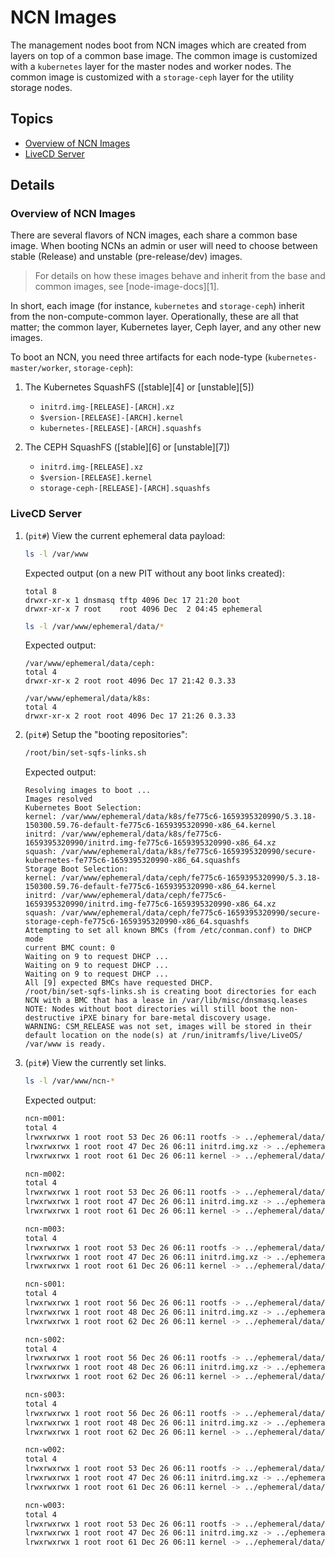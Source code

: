 # NCN Images

The management nodes boot from NCN images which are created from layers on top of a common base image.
The common image is customized with a `kubernetes` layer for the master nodes and worker nodes.
The common image is customized with a `storage-ceph` layer for the utility storage nodes.

## Topics

* [Overview of NCN Images](#overview-of-ncn-images)
* [LiveCD Server](#livecd-server)

## Details

### Overview of NCN Images

There are several flavors of NCN images, each share a common base image. When booting NCNs an admin or user will need to choose between
stable (Release) and unstable (pre-release/dev) images.

> For details on how these images behave and inherit from the base and common images, see [node-image-docs][1].

In short, each image (for instance, `kubernetes` and `storage-ceph`) inherit from the non-compute-common layer. Operationally, these are all
that matter; the common layer, Kubernetes layer, Ceph layer, and any other new images.

To boot an NCN, you need three artifacts for each node-type (`kubernetes-master/worker`, `storage-ceph`):

1. The Kubernetes SquashFS ([stable][4] or [unstable][5])

   * `initrd.img-[RELEASE]-[ARCH].xz`
   * `$version-[RELEASE]-[ARCH].kernel`
   * `kubernetes-[RELEASE]-[ARCH].squashfs`

1. The CEPH SquashFS ([stable][6] or [unstable][7])

   * `initrd.img-[RELEASE].xz`
   * `$version-[RELEASE].kernel`
   * `storage-ceph-[RELEASE]-[ARCH].squashfs`

### LiveCD Server

1. (`pit#`) View the current ephemeral data payload:

   ```bash
   ls -l /var/www
   ```

   Expected output (on a new PIT without any boot links created):

   ```text
   total 8
   drwxr-xr-x 1 dnsmasq tftp 4096 Dec 17 21:20 boot
   drwxr-xr-x 7 root    root 4096 Dec  2 04:45 ephemeral
   ```

   ```bash
   ls -l /var/www/ephemeral/data/*
   ```

   Expected output:

   ```text
   /var/www/ephemeral/data/ceph:
   total 4
   drwxr-xr-x 2 root root 4096 Dec 17 21:42 0.3.33

   /var/www/ephemeral/data/k8s:
   total 4
   drwxr-xr-x 2 root root 4096 Dec 17 21:26 0.3.33
   ```

1. (`pit#`) Setup the "booting repositories":

   ```bash
   /root/bin/set-sqfs-links.sh
   ```

   Expected output:

   ```text
   Resolving images to boot ...
   Images resolved
   Kubernetes Boot Selection:
   kernel: /var/www/ephemeral/data/k8s/fe775c6-1659395320990/5.3.18-150300.59.76-default-fe775c6-1659395320990-x86_64.kernel
   initrd: /var/www/ephemeral/data/k8s/fe775c6-1659395320990/initrd.img-fe775c6-1659395320990-x86_64.xz
   squash: /var/www/ephemeral/data/k8s/fe775c6-1659395320990/secure-kubernetes-fe775c6-1659395320990-x86_64.squashfs
   Storage Boot Selection:
   kernel: /var/www/ephemeral/data/ceph/fe775c6-1659395320990/5.3.18-150300.59.76-default-fe775c6-1659395320990-x86_64.kernel
   initrd: /var/www/ephemeral/data/ceph/fe775c6-1659395320990/initrd.img-fe775c6-1659395320990-x86_64.xz
   squash: /var/www/ephemeral/data/ceph/fe775c6-1659395320990/secure-storage-ceph-fe775c6-1659395320990-x86_64.squashfs
   Attempting to set all known BMCs (from /etc/conman.conf) to DHCP mode
   current BMC count: 0
   Waiting on 9 to request DHCP ...
   Waiting on 9 to request DHCP ...
   Waiting on 9 to request DHCP ...
   All [9] expected BMCs have requested DHCP.
   /root/bin/set-sqfs-links.sh is creating boot directories for each NCN with a BMC that has a lease in /var/lib/misc/dnsmasq.leases
   NOTE: Nodes without boot directories will still boot the non-destructive iPXE binary for bare-metal discovery usage.
   WARNING: CSM_RELEASE was not set, images will be stored in their default location on the node(s) at /run/initramfs/live/LiveOS/
   /var/www is ready.
   ```

1. (`pit#`) View the currently set links.

   ```bash
   ls -l /var/www/ncn-*
   ```

   Expected output:

   ```bash
   ncn-m001:
   total 4
   lrwxrwxrwx 1 root root 53 Dec 26 06:11 rootfs -> ../ephemeral/data/k8s/0.0.8/kubernetes-0.0.8-x86_64.squashfs
   lrwxrwxrwx 1 root root 47 Dec 26 06:11 initrd.img.xz -> ../ephemeral/data/k8s/0.0.8/initrd.img-0.0.8-x86_64.xz
   lrwxrwxrwx 1 root root 61 Dec 26 06:11 kernel -> ../ephemeral/data/k8s/0.0.8/5.3.18-24.37-default-0.0.8-x86_64.kernel

   ncn-m002:
   total 4
   lrwxrwxrwx 1 root root 53 Dec 26 06:11 rootfs -> ../ephemeral/data/k8s/0.0.8/kubernetes-0.0.8-x86_64.squashfs
   lrwxrwxrwx 1 root root 47 Dec 26 06:11 initrd.img.xz -> ../ephemeral/data/k8s/0.0.8/initrd.img-0.0.8-x86_64.xz
   lrwxrwxrwx 1 root root 61 Dec 26 06:11 kernel -> ../ephemeral/data/k8s/0.0.8/5.3.18-24.37-default-0.0.8-x86_64.kernel

   ncn-m003:
   total 4
   lrwxrwxrwx 1 root root 53 Dec 26 06:11 rootfs -> ../ephemeral/data/k8s/0.0.8/kubernetes-0.0.8-x86_64.squashfs
   lrwxrwxrwx 1 root root 47 Dec 26 06:11 initrd.img.xz -> ../ephemeral/data/k8s/0.0.8/initrd.img-0.0.8-x86_64.xz
   lrwxrwxrwx 1 root root 61 Dec 26 06:11 kernel -> ../ephemeral/data/k8s/0.0.8/5.3.18-24.37-default-0.0.8-x86_64.kernel

   ncn-s001:
   total 4
   lrwxrwxrwx 1 root root 56 Dec 26 06:11 rootfs -> ../ephemeral/data/ceph/0.0.7/storage-ceph-0.0.7-x86_64.squashfs
   lrwxrwxrwx 1 root root 48 Dec 26 06:11 initrd.img.xz -> ../ephemeral/data/ceph/0.0.7/initrd.img-0.0.7.xz
   lrwxrwxrwx 1 root root 62 Dec 26 06:11 kernel -> ../ephemeral/data/ceph/0.0.7/5.3.18-24.37-default-0.0.7.kernel

   ncn-s002:
   total 4
   lrwxrwxrwx 1 root root 56 Dec 26 06:11 rootfs -> ../ephemeral/data/ceph/0.0.7/storage-ceph-0.0.7-x86_64.squashfs
   lrwxrwxrwx 1 root root 48 Dec 26 06:11 initrd.img.xz -> ../ephemeral/data/ceph/0.0.7/initrd.img-0.0.7.xz
   lrwxrwxrwx 1 root root 62 Dec 26 06:11 kernel -> ../ephemeral/data/ceph/0.0.7/5.3.18-24.37-default-0.0.7.kernel

   ncn-s003:
   total 4
   lrwxrwxrwx 1 root root 56 Dec 26 06:11 rootfs -> ../ephemeral/data/ceph/0.0.7/storage-ceph-0.0.7-x86_64.squashfs
   lrwxrwxrwx 1 root root 48 Dec 26 06:11 initrd.img.xz -> ../ephemeral/data/ceph/0.0.7/initrd.img-0.0.7.xz
   lrwxrwxrwx 1 root root 62 Dec 26 06:11 kernel -> ../ephemeral/data/ceph/0.0.7/5.3.18-24.37-default-0.0.7.kernel

   ncn-w002:
   total 4
   lrwxrwxrwx 1 root root 53 Dec 26 06:11 rootfs -> ../ephemeral/data/k8s/0.0.8/kubernetes-0.0.8-x86_64.squashfs
   lrwxrwxrwx 1 root root 47 Dec 26 06:11 initrd.img.xz -> ../ephemeral/data/k8s/0.0.8/initrd.img-0.0.8-x86_64.xz
   lrwxrwxrwx 1 root root 61 Dec 26 06:11 kernel -> ../ephemeral/data/k8s/0.0.8/5.3.18-24.37-default-0.0.8-x86_64.kernel

   ncn-w003:
   total 4
   lrwxrwxrwx 1 root root 53 Dec 26 06:11 rootfs -> ../ephemeral/data/k8s/0.0.8/kubernetes-0.0.8-x86_64.squashfs
   lrwxrwxrwx 1 root root 47 Dec 26 06:11 initrd.img.xz -> ../ephemeral/data/k8s/0.0.8/initrd.img-0.0.8-x86_64.xz
   lrwxrwxrwx 1 root root 61 Dec 26 06:11 kernel -> ../ephemeral/data/k8s/0.0.8/5.3.18-24.37-default-0.0.8-x86_64.kernel
   ```
